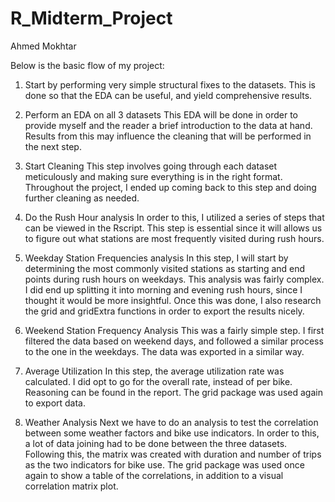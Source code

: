 # R_Midterm_Project

Ahmed Mokhtar

Below is the basic flow of my project:

1. Start by performing very simple structural fixes to the datasets.
  This is done so that the EDA can be useful, and yield comprehensive results.
  
2. Perform an EDA on all 3 datasets
 This EDA will be done in order to provide myself and the reader a brief introduction
 to the data at hand. Results from this may influence the cleaning that will be performed 
 in the next step. 

3. Start Cleaning
 This step involves going through each dataset meticulously and making sure everything
 is in the right format. Throughout the project, I ended up coming back to this step and
 doing further cleaning as needed.

4. Do the Rush Hour analysis
 In order to this, I utilized a series of steps that can be viewed in the Rscript. This 
 step is essential since it will allows us to figure out what stations are most frequently 
 visited during rush hours.

5. Weekday Station Frequencies analysis
  In this step, I will start by determining the most commonly visited stations
  as starting and end points during rush hours on weekdays. This analysis was fairly 
  complex. I did end up splitting it into morning and evening rush hours, since I 
  thought it would be more insightful. Once this was done, I also research the
  grid and gridExtra functions in order to export the results nicely.

6. Weekend Station Frequency Analysis
 This was a fairly simple step. I first filtered the data based on weekend days, and followed
 a similar process to the one in the weekdays. The data was exported in a similar way. 

7. Average Utilization
 In this step, the average utilization rate was calculated. I did opt to go for the 
 overall rate, instead of per bike. Reasoning can be found in the report. The grid 
 package was used again to export data.

8. Weather Analysis
 Next we have to do an analysis to test the correlation between some weather factors
 and bike use indicators. In order to this, a lot of data joining had to be done between 
 the three datasets. Following this, the matrix was created with duration and number of trips
 as the two indicators for bike use. The grid package was used once again to show a table of the 
 correlations, in addition to a visual correlation matrix plot. 
